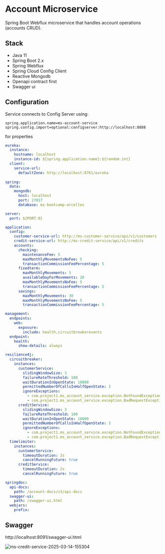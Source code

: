 # Account Microservice

Spring Boot Webflux microservice that handles account operations (accounts CRUD).

## Stack
- Java 11
- Spring Boot 2.x
- Spring Webflux
- Spring Cloud Config Client
- Reactive Mongodb
- Openapi contract first
- Swagger ui

## Configuration
Service connects to Config Server using:
```properties
spring.application.name=ms-account-service
spring.config.import=optional:configserver:http://localhost:8888
```
for properties
```yaml
eureka:
  instance:
    hostname: localhost
    instance-id: ${spring.application.name}:${random.int}
  client:
    service-url:
      defaultZone: http://localhost:8761/eureka
      
spring:
  data:
    mongodb:
      host: localhost
      port: 27017
      database: ms-bootcamp-arcelles

server:
  port: ${PORT:0}

application:
  config:
    customer-service-url: http://ms-customer-service/api/v1/customers
    credit-service-url: http://ms-credit-service/api/v1/credits
    accounts:
      checking:
        maintenanceFee: 5
        maxMonthlyMovementsNoFee: 5
        transactionCommissionFeePercentage: 5
      fixedterm:
        maxMonthlyMovements: 1
        availableDayForMovements: 20
        maxMonthlyMovementsNoFee: 5
        transactionCommissionFeePercentage: 5
      savings:
        maxMonthlyMovements: 30
        maxMonthlyMovementsNoFee: 5
        transactionCommissionFeePercentage: 5

management:
  endpoints:
    web:
      exposure:
        include: health,circuitbreakerevents
  endpoint:
    health:
      show-details: always

resilience4j:
  circuitbreaker:
    instances:
      customerService:
        slidingWindowSize: 3
        failureRateThreshold: 100
        waitDurationInOpenState: 10000
        permittedNumberOfCallsInHalfOpenState: 3
        ignoreExceptions:
          - com.project1.ms_account_service.exception.NotFoundException
          - com.project1.ms_account_service.exception.BadRequestException
      creditService:
        slidingWindowSize: 3
        failureRateThreshold: 100
        waitDurationInOpenState: 10000
        permittedNumberOfCallsInHalfOpenState: 3
        ignoreExceptions:
          - com.project1.ms_account_service.exception.NotFoundException
          - com.project1.ms_account_service.exception.BadRequestException
  timelimiter:
    instances:
      customerService:
        timeoutDuration: 2s
        cancelRunningFuture: true
      creditService:
        timeoutDuration: 2s
        cancelRunningFuture: true

springdoc:
  api-docs:
    path: /account-docs/v3/api-docs
  swagger-ui:
    path: /swagger-ui.html
  webjars:
    prefix:
```

## Swagger
http://localhost:8091/swagger-ui.html

![ms-credit-service-2025-03-14-155304](https://github.com/user-attachments/assets/68d399c9-3c75-4c89-ac46-1e18e49765df)


